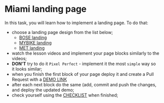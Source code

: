 # Miami landing page

In this task, you will learn how to implement a landing page. To do that:

- choose a landing page design from the list below;
  - [BOSE landing](https://www.figma.com/file/OMjQNb3hg1LKMV4OwyQ3Ao/BOSE?node-id=0%3A1)
  - [MYBIKE landing](https://www.figma.com/file/NZQAIydtHo5QkINyGLHNcq/BIKE-New-Version?node-id=0%3A1)
  - [MET landing](https://www.figma.com/file/lSR1m42L9YwzQwzzxKwHpw/THE-MET)
- watch the lesson videos and implement your page blocks similarly to the videos;
- **DON'T** try to do it `Pixel Perfect` - implement it the most `simple` way so it looks similar;
- when you finish the first block of your page deploy it and create a Pull Request with a [DEMO LINK](https://JaneShavrukova.github.io/layout_miami/)
- after each next block do the same (add, commit and push the changes, and deploy the updated demo;
- check yourself using the [CHECKLIST](https://github.com/mate-academy/layout_miami/blob/master/checklist.md) when finished;
